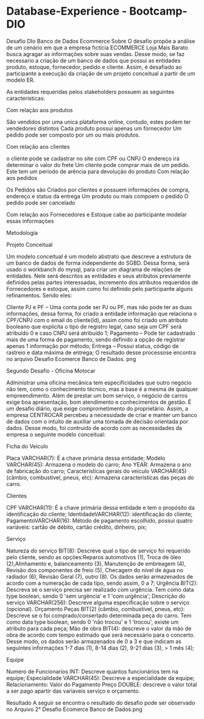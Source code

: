 # Database-Experience - Bootcamp-DIO
Desafio DIo Banco de Dados Ecommerce
Sobre
O desafio propõe a análise de um cenário em que a empresa fictícia ECOMMERCE Loja Mais Barato busca agragar as informações sobre suas vendas. Desse modo, se faz necessario a criação de um banco de dados que possui as entidades produto, estoque, fornecedor, pedido e cliente. Assim, é desafiado ao participante a execução da criação de um projeto conceitual a partir de um modelo ER.

As entidades requeridas pelos stakeholders possuem as seguintes características:

Com relação aos produtos

São vendidos por uma unica plataforma online, contudo, estes podem ter vendedores distintos
Cada produto possui apenas um fornecedor
Um pedido pode ser composto por um ou mais produtos.

Com relação aos clientes

o cliente pode se cadastrar no site com CPF ou CNPJ
O endereço irá determinar o valor do frete
Um cliente pode comprar mais de um pedido. Este tem um período de arência para devolução do produto
Com relação aos pedidos

Os Pedidos são Criados por clientes e possuem informações de compra, endereço e status da entrega
Um produto ou mais compoem o pedido
O pedido pode ser cancelado

Com relação aos Fornecedores e Estoque
cabe ao participante modelar essas informações

Metodologia

Projeto Conceitual

Um modelo conceitual é um modelo abstrato que descreve a estrutura de um banco de dados de forma independente do SGBD. Dessa forma, será usado o workbanch do mysql, para criar um diagrama de relações de entidades. Nele será descritos as entidades e seus atributos previamente definidos pelas partes interessadas, incremento dos atributos requeridos de Fornecedores e estoque, assim como foi definido pelo participante alguns refinamentos. Sendo eles:

Cliente PJ e PF – Uma conta pode ser PJ ou PF, mas não pode ter as duas informações, dessa forma, foi criado a entidade informação que relaciona o CPF/CNPJ com o email do cliente(id), assim como foi criado um atributo booleano que explicita o tipo de registro legal, caso seja um CPF será atribuído 0 e caso CNPJ será atribuído 1;
Pagamento – Pode ter cadastrado mais de uma forma de pagamento, sendo definido a opção de registrar apenas 1 informação por método;
Entrega – Possui status, código de rastreio e data máxima de entrega;
O resultado desse processose encontra no arquivo Desafio Ecomerce Banco de Dados. png



Segundo Desafio - Oficina  Motocar

Administrar uma oficina mecânica tem especificidades que outro negócio não tem, como o conhecimento técnico, mas a base é a mesma de qualquer empreendimento. Além de prestar um bom serviço, o negócio de carros exige boa apresentação, bom atendimento e conhecimentos de gestão. É um desafio diário, que exige comprometimento do proprietário. Assim, a empresa CENTROCAR percebeu a necessidade de criar e manter um banco de dados com o intuito de auxiliar uma tomada de decisão orientada por dados. Desse modo, foi contruido de acordo com as necessidades da empresa o seguinte modelo conceitual:

Ficha do Veículo

Placa VARCHAR(7): É a chave primária dessa entidade;
Modelo VARCHAR(45): Armazena o modelo do carro;
Ano YEAR: Armazena o ano de fabricação do carro;
Características gerais do veículo VARCHAR(45) (câmbio, combustível, pneus, etc): Armazena características das peças do carro.

Clientes

CPF VARCHAR(11): É a chave primária dessa entidade e tem o propósito da identificação do cliente;
IdentidadeVARCHAR(12): identificação do cliente;
PagamentoVARCHAR(16): Método de pagamento escolhido, possui quatro variáveis: cartão de débito, cartão crédito, dinheiro, pix;

Serviço

Natureza do serviço BIT(8): Descreve qual o tipo de serviço foi requerido pelo cliente, sendo as opções:Reparos automotivos (1), Troca de óleo (2),Alinhamento e, balanceamento (3), Manutenção de embreagem (4), Revisão dos componentes de freio (5), Checagem do nível de água no radiador (6), Revisão Geral (7), outro (8). Os dados serão armazenados de acordo com a numeração de cada tipo, sendo assim, 0 a 7;
Urgência BIT(2): Descreva se o serviço precisa ser realizado com urgência. Tem como data type boolean, sendo 0 'sem urgência' e 1 'com urgência';
Descrição do serviço VARCHAR(256): Descreve alguma especificação sobre o serviço (opcional). Orçamento
Peças BIT(2) (câmbio, combustível, pneus, etc): Descreve se o foi comprado/consertado determinada peça do carro. Tem como data type boolean, sendo 0 'não trocou' e 1 'trocou', existe um atributo para cada peça;
Mão de obra BIT(4): descreve o valor da mão de obra de acordo com tempo estimado que será necessário para o concerto. Desse modo, os dados serão armazenados de 0 a 3 e que indicam as seguintes informações 1-7 dias (1), 8-14 dias (2), 9-21 dias (3), > 1 mês (4);

Equipe

Numero de Funcionarios INT: Descreve quantos funcionários tem na equipe;
Especialidade VARCHAR(45): Descreve a especialidade da equipe;
Relacionamento: Valor do Pagamento
Preço DOUBLE: descreve o valor total a ser pago apartir das variaveis serviço e orçamento.

Resultado
A seguir se encontra o resultado do  desafio pode ser observado no Arquivo 2°  Desafio Ecomerce Banco de Dados.png
